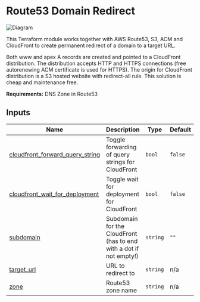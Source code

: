 # Route53 Domain Redirect

![Diagram](domain-redirect-diagram.png)

This Terraform module works together with AWS Route53, S3, ACM and CloudFront to create permanent redirect of a domain to a target URL.

Both www and apex A records are created and pointed to a CloudFront distribution. The distribution accepts HTTP and HTTPS connections (free autorenewing ACM certificate is used for HTTPS). The origin for CloudFront distribution is a S3 hosted website with redirect-all rule. This solution is cheap and maintenance free.

**Requirements:** DNS Zone in Route53

## Inputs

| Name | Description | Type | Default | Required |
|------|-------------|------|---------|:--------:|
| <a name="input_cloudfront_forward_query_string"></a> [cloudfront\_forward\_query\_string](#input\_cloudfront\_forward\_query\_string) | Toggle forwarding of query strings for CloudFront | `bool` | `false` | no |
| <a name="input_cloudfront_wait_for_deployment"></a> [cloudfront\_wait\_for\_deployment](#input\_cloudfront\_wait\_for\_deployment) | Toggle wait for deployment for CloudFront | `bool` | `false` | no |
| <a name="input_subdomain"></a> [subdomain](#input\_subdomain) | Subdomain for the CloudFront (has to end with a dot if not empty!) | `string` | `""` | no |
| <a name="input_target_url"></a> [target\_url](#input\_target\_url) | URL to redirect to | `string` | n/a | yes |
| <a name="input_zone"></a> [zone](#input\_zone) | Route53 zone name | `string` | n/a | yes |
